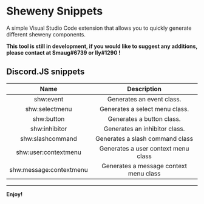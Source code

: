 # Sheweny Snippets

A simple Visual Studio Code extension that allows you to quickly generate different sheweny components.

**This tool is still in development, if you would like to suggest any additions, please contact at Smaug#6739 or Ily#1290 !**

## Discord.JS snippets

| Name | Description |
| :---: | :---: |
| shw:event | Generates an event class. |
| shw:selectmenu | Generates a select menu class. |
| shw:button | Generates a button class. |
| shw:inhibitor | Generates an inhibitor class. |
| shw:slashcommand | Generates a slash command class |
| shw:user:contextmenu | Generates a user context menu class |
| shw:message:contextmenu | Generates a message context menu class |

-----

**Enjoy!**
